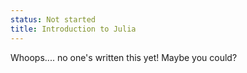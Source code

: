 ```yaml
---
status: Not started
title: Introduction to Julia
---
```


Whoops.... no one's written this yet! Maybe you could?
